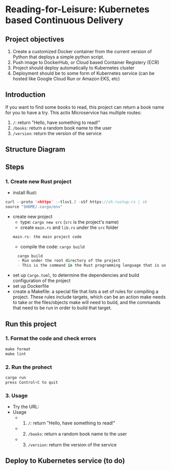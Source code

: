 # Reading-for-Leisure: Kubernetes based Continuous Delivery
## Project objectives
1. Create a customized Docker container from the current version of Python that deploys a simple python script.
2. Push image to DockerHub, or Cloud based Container Registery (ECR)
3. Project should deploy automatically to Kubernetes cluster
4. Deployment should be to some form of Kubernetes service (can be hosted like Google Cloud Run or Amazon EKS, etc)
## Introduction
If you want to find some books to read, this project can return a book name for you to have a try.
This actix Microservice has multiple routes:
1. `/`: return "Hello, have something to read!"
2. `/books`: return a random book name to the user
3. `/version`: return the version of the service
## Structure Diagram
## Steps
### 1. Create new Rust project
- install Rust:
```Rust
curl --proto '=https' --tlsv1.2 -sSf https://sh.rustup.rs | sh
source "$HOME/.cargo/env"
```
- create new project
  - type: `cargo new src` (`src` is the project's name)
  - create `main.rs` and `lib.rs` under the `src` folder
  ```Rust
  main.rs: the main project code
  ```
  - compile the code: `cargo build`
  ```Rust
    cargo build
    - Run under the root directory of the project
    - This is the command in the Rust programming language that is used to compile a Rust project. It compiles the project's source code and its dependencies, and produces an executable binary file.
  ```
- set up `Cargo.toml`, to determine the dependencies and build configuration of the project
- set up Dockerfile
- create a Makefile: a special file that lists a set of rules for compiling a project. These rules include targets, which can be an action make needs to take or the files/objects make will need to build, and the commands that need to be run in order to build that target.

## Run this project
### 1. Format the code and check errors
  ```Rust
  make format
  make lint
  ```
### 2. Run the prohect
  ```Rust
  cargo run
  press Control+C to quit
  ```
### 3. Usage
- Try the URL: 
- Usage
  - 1. `/`: return "Hello, have something to read!"
  - 2. `/books`: return a random book name to the user
  - 3. `/version`: return the version of the service
  
## Deploy to Kubernetes service (to do)
  
